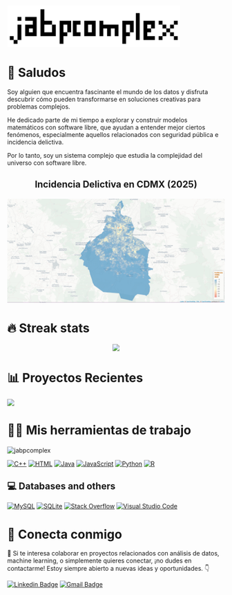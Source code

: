 <!-- COMENTARIO
**jabpcomplex/jabpcomplex** is a ✨ _special_ ✨ repository because its `README.md` (this file) appears on your GitHub profile.

-->

[![Web|100](./jabpcomplex-ico.png)](https://github.com/jabpcomplex)

<!-- COMENTARIO
[![Instagram Follow](https://img.shields.io/instagram/follow/jabpcomplex?style=social)](https://www.instagram.com/jabpcomplex/)
[![YouTube Subscribers](https://img.shields.io/youtube/follow/jabpcomplex?style=social)](https://www.youtube.com/@scientiacomplexus5441)
[![Twitter Follow](https://img.shields.io/twitter/follow/jabpcomplex?style=social)](https://X.com/jabpcomplex)
-->

# 👋 Saludos

Soy alguien que encuentra fascinante el mundo de los datos y disfruta descubrir cómo pueden transformarse en soluciones creativas para problemas complejos.

He dedicado parte de mi tiempo a explorar y construir modelos matemáticos con software libre, que ayudan a entender mejor ciertos fenómenos, especialmente aquellos relacionados con seguridad pública e incidencia delictiva.

Por lo tanto, soy un sistema complejo que estudia la complejidad del universo con software libre.


<h2 align="center">
  <p> Incidencia Delictiva en CDMX (2025) </p>
</h2>
  
[![Web|100](./Raster_incidenciacdmx.gif)](https://github.com/jabpcomplex)

<!-- COMENTARIO
<p align="center">
<img src="https://user-images.githubusercontent.com/13490001/97367217-f8363e00-1865-11eb-8f20-aa565a75df2e.gif">
</p>
-->


# 🔥 Streak stats

<p align="center">
 <a href="https://github.com/jabpcomplex"><img src="http://github-readme-streak-stats.herokuapp.com?user=jabpcomplex&theme=github-light&date_format=M%20j%5B%2C%20Y%5D"></a>
 <!-- COMENTARIO
 <p align="center"> Get streak stats for your profile at <a href="https://git.io/streak-stats">git.io/streak-stats</a></p> 
 -->
</p>

# 📊  Proyectos Recientes
<a href="https://github.com/jabpcomplex/Cluster-Analysis-historic-center-mexico-city">
  <img align="center" src="https://github-readme-stats.anuraghazra1.vercel.app/api/pin/?username=jabpcomplex&repo=Cluster-Analysis-historic-center-mexico-city&theme=onedark" />
</a>

# 👨‍💻 Mis herramientas de trabajo

<p><img align="center" src="https://github-readme-stats.vercel.app/api/top-langs?username=jabpcomplex&show_icons=true&locale=en&layout=compact" alt="jabpcomplex" /></p>

<p>
<a href="#"><img alt="C++" src="https://custom-icon-badges.herokuapp.com/badge/C++-9C033A.svg?logo=cpp2&logoColor=white"></a>
<a href="#"><img alt="HTML" src="https://img.shields.io/badge/HTML-E34F26.svg?logo=html5&logoColor=white"></a>
<a href="#"><img alt="Java" src="https://img.shields.io/badge/Java-007396.svg?logo=java&logoColor=white"></a>
<a href="#"><img alt="JavaScript" src="https://img.shields.io/badge/JavaScript-F7DF1E.svg?logo=javascript&logoColor=black"></a>
<a href="#"><img alt="Python" src="https://img.shields.io/badge/Python-007396.svg?logo=python&logoColor=white"></a>
<a href="#"><img alt="R" src="https://img.shields.io/badge/R-007396.svg?logo=R&logoColor=white"></a>
<!-- <a href="#"><img alt="TypeScript" src="https://img.shields.io/badge/TypeScript-007ACC.svg?logo=typescript&logoColor=white"></a>
<a href="#"><imgalt="JavaScript" src="https://img.shields.io/badge/JavaScript-F7DF1E.svg?logo=javascript&logoColor=black"></a>
<a href="#"><img alt="Node.js" src="https://img.shields.io/badge/Node.js-43853D.svg?logo=node.js&logoColor=white"></a>
-->
</p>


<!--
## 🧰 Frameworks and libraries
<p>
<a href="#"><img alt="Bootstrap" src="https://img.shields.io/badge/Bootstrap-7952B3.svg?logo=bootstrap&logoColor=white"></a>
<a href="#"><img alt="Express.js" src="https://img.shields.io/badge/Express.js-404d59.svg?logo=express&logoColor=white"></a>
<a href="#"><img alt="Flutter" src="https://img.shields.io/badge/Flutter-02569B.svg?logo=flutter&logoColor=white"></a>
<a href="#"><img alt="NestJS" src="https://img.shields.io/badge/NestJS-ff0044.svg?logo=nestjs&logoColor=white"></a>
<a href="#"><img alt="React" src="https://img.shields.io/badge/React-20232a.svg?logo=react&logoColor=%2361DAFB"></a>
</p>
-->
## 💻 Databases and others
<!--
<a href="#"><img alt="Firebase" src="https://img.shields.io/badge/Firebase-FFCB2B.svg?logo=firebase&logoColor=black"></a>
<a href="#"><img alt="Heroku" src="https://img.shields.io/badge/Heroku-430098.svg?logo=heroku&logoColor=white"></a>
<a href="#"><img alt="MongoDB" src ="https://img.shields.io/badge/MongoDB-4ea94b.svg?logo=mongodb&logoColor=white"></a>
<a href="#"><img alt="Postman" src="https://img.shields.io/badge/Postman-FF6C37?logo=postman&logoColor=white"></a>
<a href="#"><img alt="PostgreSQL" src ="https://img.shields.io/badge/PostgreSQL-316192.svg?logo=postgresql&logoColor=white"></a>
    -->                                                                                                                       
<a href="#"><img alt="MySQL" src="https://img.shields.io/badge/MySQL-00f.svg?logo=mysql&logoColor=white"></a>
<a href="#"><img alt="SQLite" src ="https://img.shields.io/badge/SQLite-07405e.svg?logo=sqlite&logoColor=white"></a>
<a href="#"><img alt="Stack Overflow" src="https://img.shields.io/badge/-Stack%20Overflow-FE7A16?logo=stack-overflow&logoColor=white"></a>
<a href="#"><img alt="Visual Studio Code" src="https://img.shields.io/badge/Visual%20Studio%20Code-0078d7.svg?logo=visual-studio-code&logoColor=white"></a>


# 💬 Conecta conmigo

🤝 Si te interesa colaborar en proyectos relacionados con análisis de datos, machine learning, o simplemente quieres conectar, ¡no dudes en contactarme! Estoy siempre abierto a nuevas ideas y oportunidades. 👇

<!-- COMENTARIO
[![Twitter Badge](https://img.shields.io/badge/-thecodexhub-1da1f2?style=flat-square&logo=twitter&logoColor=white&link=https://twitter.com/thecodexhub/)](https://twitter.com/thecodexhub/)-->
[![Linkedin Badge](https://img.shields.io/badge/-julioacustico10@gmail.com-0077b5?style=flat-square&logo=Linkedin&logoColor=white&link=https://www.linkedin.com/in/sandip-pramanik-56a4a51b2/)](https://www.linkedin.com/in/sandip-pramanik-56a4a51b2/)
[![Gmail Badge](https://img.shields.io/badge/-julioacustico10@gmail.com-c14438?style=flat-square&logo=Gmail&logoColor=white&link=mailto:julioacustico10@gmail.com)](mailto:julioacustico10@gmail.com)

</a>
</h2>

  
